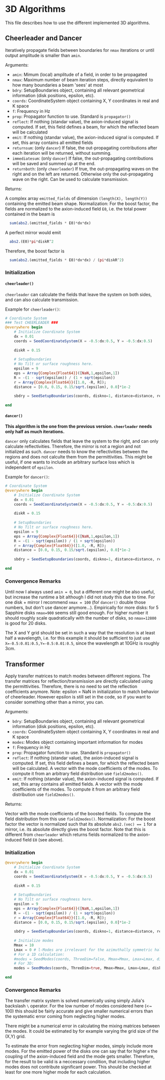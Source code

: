 # 3D Algorithms
This file describes how to use the different implemented 3D algorithms.

## Cheerleader and Dancer
Iteratively propagate fields between boundaries for `nmax` iterations or until output amplitude is smaller than `amin`.

Arguments:
* `amin`:           Mimum (local) amplitude of a field, in order to be propagated
* `nmax`:           Maximum number of beam iteration steps, directly equivalent to how many boundaries a beam 'sees' at most
* `bdry`:           SetupBoundaries object, containing all relevant geometrical information (disk positions, epsilon, etc).
* `coords`:         CoordinateSystem object containing X, Y coordinates in real and K space
* `f`:              Frequency in Hz
* `prop`:           Propagator function to use. Standard is `propagator()`
* `reflect`:        If nothing (standar value), the axion-induced signal is computed.
                    If set, this field defines a beam, for which the reflected beam will be calculated
* `emit`:           If nothing (standar value), the axion-induced signal is computed.
                    If set, this array contains all emitted fields
* `returnsum`:      (only `dancer`) If false, the out-propagating contributions after each iteration will be returned, without summing.
* `immediatesum`:   (only `dancer`) If false, the out-propagating contributions will be saved and summed up at the end.
* `returnboth`:     (only `cheerleader`) If true, the out-propagating waves on the right and on the left are returned. Otherwise only the out-propagating wave on the right. Can be used to calculate transmission.

Returns:

A complex array `emitted_fields` of dimension `(length(X), length(Y))` containing the emitted beam shape.
Normalization: For the boost factor, the fields are normalized to the axion-induced field `E0`, i.e. the total power contained in the beam is
```julia
  sum(abs2.(emitted_fields * E0)*dx*dx)
```
A perfect mirror would emit
```julia
  abs2.(E0)*pi*diskR^2
```
Therefore, the boost factor is
```julia
  sum(abs2.(emitted_fields * E0)*dx*dx) / (pi*diskR^2)
```

### Initialization
#### `cheerleader()`
`cheerleader` can calculate the fields that leave the system on both sides, and can also calculate transmission.

Example for `cheerleader()`:
```julia
# Coordinate System
### Test CHEERLEADER ###
@everywhere begin
    # Initialize Coordinate System
    dx = 0.01
    coords = SeedCoordinateSystem(X = -0.5:dx:0.5, Y = -0.5:dx:0.5)
    
    diskR = 0.15
    
    # SetupBoundaries
    # No Tilt or surface roughness here.
    epsilon = 9
    eps = Array{Complex{Float64}}([NaN,1,epsilon,1])
    R = -(1 - sqrt(epsilon)) / (1 + sqrt(epsilon))
    r = Array{Complex{Float64}}([1.0, -R, R]);
    distance = [0.0, 0.15, 0.15/sqrt.(epsilon), 0.0]*1e-2
    
    sbdry = SeedSetupBoundaries(coords, diskno=1, distance=distance, reflectivities=r, epsilon=eps)
    
end
```

#### `dancer()`
**This algorithm is the one from the previous version. `cheerleader` needs only half as much iterations.**

`dancer` only calculates fields that leave the system to the right, and can only calculate reflectivities. Therefore, the mirror is not a region and not initialized as such.
`dancer` needs to know the reflectivities between the regions and does not calculte them from the permittivities. This might be useful, if one wants to include an arbitrary surface loss which is independent of `epsilon`.

Example for `dancer()`:
```julia
# Coordinate System
@everywhere begin
    # Initialize Coordinate System
    dx = 0.01
    coords = SeedCoordinateSystem(X = -0.5:dx:0.5, Y = -0.5:dx:0.5)
    
    diskR = 0.15
    
    # SetupBoundaries
    # No Tilt or surface roughness here.
    epsilon = 9
    eps = Array{Complex{Float64}}([NaN,1,epsilon,1])
    R = -(1 - sqrt(epsilon)) / (1 + sqrt(epsilon))
    r = Array{Complex{Float64}}([1.0, -R, R]);
    distance = [0.0, 0.15, 0.15/sqrt.(epsilon), 0.0]*1e-2
    
    sbdry = SeedSetupBoundaries(coords, diskno=1, distance=distance, reflectivities=r, epsilon=eps)
    
end
```

### Convergence Remarks
Until now I always used `amin = 0`, but a different one might be also useful, but increase the runtime a bit although I did not study this due to time. For one disk + mirror I recommend ``nmax = 100`` (foŕ `dancer()` double those numbers, but don't use dancer anymore...).
Empirically for more disks: for 5 Sapphire disks ``nmax=900`` seems still good enough. For higher number it should roughly scale quadratically with the number of disks, so ``nmax=12800`` is good for 20 disks.

The X and Y grid should be set in such a way that the resolution is at least half a wavelength, i.e. for this example it should be sufficient to just use ``X=-0.5:0.01:0.5,Y=-0.5:0.01:0.5``, since the wavelength at 10GHz is roughly 3cm.



## Transformer
Apply transfer matrices to match modes between different regions.
The transfer matrices for reflection/transmission are directly calculated using the permittivities. Therefore, there is no need to set the reflection coefficients anymore. Note: epsilon = NaN in initialization to match behavior of cheerleader. However epsilon is still set in the code, so if you want to consider something other than a mirror, you can.

Arguments:
* `bdry`:           SetupBoundaries object, containing all relevant geometrical information (disk positions, epsilon, etc).
* `coords`:         CoordinateSystem object containing X, Y coordinates in real and K space
* `modes`:       Modes object containing important information for modes
* `f`:              Frequency in Hz
* `prop`:           Propagator function to use. Standard is `propagator()`
* `reflect`:        If nothing (standar value), the axion-induced signal is computed.
                    If set, this field defines a beam, for which the reflected beam will be calculated.
                    A vector with the mode coefficients of the modes. To compute it from an arbitrary field distribution use `field2modes()`.
* `emit`:           If nothing (standar value), the axion-induced signal is computed.
                    If set, this array contains all emitted fields.
                    A vector with the mode coefficients of the modes. To compute it from an arbitrary field distribution use `field2modes()`.

Returns:

Vector with the mode coefficients of the boosted fields. To compute the field distribution from this use `field2modes()`.
Normalization: For the boost factor the vector is normalized such that its absolute `abs2.(vec) == 1` for a mirror, i.e. its absolute directly gives the boost factor. Note that this is different from `cheerleader` which returns fields normalized to the axion-induced field `E0` (see above).


### Initialization
```julia
@everywhere begin
    # Initialize Coordinate System
    dx = 0.01
    coords = SeedCoordinateSystem(X = -0.5:dx:0.5, Y = -0.5:dx:0.5)
    
    diskR = 0.15
    
    # SetupBoundaries
    # No Tilt or surface roughness here.
    epsilon = 9
    eps = Array{Complex{Float64}}([NaN,1,epsilon,1])
    R = -(1 - sqrt(epsilon)) / (1 + sqrt(epsilon))
    r = Array{Complex{Float64}}([1.0, -R, R]);
    distance = [0.0, 0.15, 0.15/sqrt.(epsilon), 0.0]*1e-2
    
    sbdry = SeedSetupBoundaries(coords, diskno=1, distance=distance, reflectivities=r, epsilon=eps)
    
    # Initialize modes
    Mmax = 10
    Lmax = 0 # l-Modes are irrelevant for the azimuthally symmetric haloscope
    # For a 1D calculation:
    #modes = SeedModes(coords, ThreeDim=false, Mmax=Mmax, Lmax=Lmax, diskR=diskR)
    # For 3D:
    modes = SeedModes(coords, ThreeDim=true, Mmax=Mmax, Lmax=Lmax, diskR=diskR)
    
end
```

### Convergence Remarks
The transfer matrix system is solved numerically using simply Julia's backslash `\` operator. For the low number of modes considered here (<~ 100) this should be fairly accurate and give smaller numerical errors than the systematic error coming from neglecting higher modes.

There might be a numerical error in calculating the mixing matrices between the modes. It could be estimated by for example varying the grid size of the (X,Y) grid.

To estimate the error from neglecting higher modes, simply include more modes. For the emitted power of the disks one can say that for higher `m` the coupling of the axion-induced field and the mode gets smaller. Therefore, for the result to be valid is a neccessary condition, that including higher modes does not contribute significant power. This should be checked at least for one more higher mode for each calculation.
